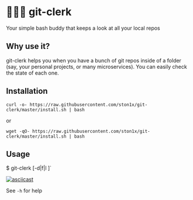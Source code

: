 # 👨🏽‍💼 git-clerk
Your simple bash buddy that keeps a look at all your local repos

## Why use it?
git-clerk helps you when you have a bunch of git repos inside of a folder (say, your personal projects, or many microservices). You can easily check the state of each one.

## Installation
```
curl -o- https://raw.githubusercontent.com/ston1x/git-clerk/master/install.sh | bash
```
or
```
wget -qO- https://raw.githubusercontent.com/ston1x/git-clerk/master/install.sh | bash
```



## Usage
$ git-clerk [-d|f|l <path length>]`

[![asciicast](https://asciinema.org/a/i05EkgWPN3Nk9aSCVEjzgAuAj.svg)](https://asciinema.org/a/i05EkgWPN3Nk9aSCVEjzgAuAj)

See `-h` for help
